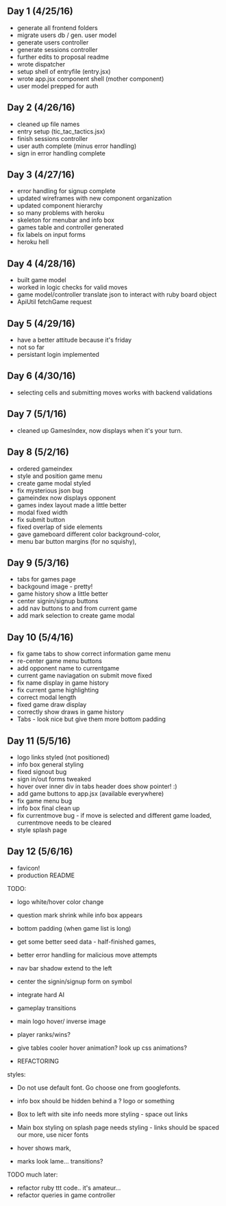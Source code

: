 
## Day 1 (4/25/16)

- generate all frontend folders
- migrate users db / gen. user model
- generate users controller
- generate sessions controller
- further edits to proposal readme
- wrote dispatcher
- setup shell of entryfile (entry.jsx)
- wrote app.jsx component shell (mother component)
- user model prepped for auth

## Day 2 (4/26/16)

- cleaned up file names
- entry setup (tic_tac_tactics.jsx)
- finish sessions controller
- user auth complete (minus error handling)
- sign in error handling complete

## Day 3 (4/27/16)

- error handling for signup complete
- updated wireframes with new component organization
- updated component hierarchy
- so many problems with heroku
- skeleton for menubar and info box
- games table and controller generated
- fix labels on input forms
- heroku hell

## Day 4 (4/28/16)

- built game model
- worked in logic checks for valid moves
- game model/controller translate json to interact with ruby board object
- ApiUtil fetchGame request

## Day 5 (4/29/16)

- have a better attitude because it's friday
- not so far
- persistant login implemented

## Day 6 (4/30/16)

- selecting cells and submitting moves works with backend validations

## Day 7 (5/1/16)

- cleaned up GamesIndex, now displays when it's your turn.

## Day 8 (5/2/16)

- ordered gameindex
- style and position game menu
- create game modal styled
- fix mysterious json bug
- gameindex now displays opponent
- games index layout made a little better
- modal fixed width
- fix submit button
- fixed overlap of side elements
- gave gameboard different color background-color,
- menu bar button margins (for no squishy),

## Day 9 (5/3/16)
- tabs for games page
- backgound image - pretty!
- game history show a little better
- center signin/signup buttons
- add nav buttons to and from current game
- add mark selection to create game modal

## Day 10 (5/4/16)
- fix game tabs to show correct information game menu
- re-center game menu buttons
- add opponent name to currentgame
- current game naviagation on submit move fixed
- fix name display in game history
- fix current game highlighting
- correct modal length
- fixed game draw display
- correctly show draws in game history
- Tabs - look nice but give them more bottom padding

## Day 11 (5/5/16)
- logo links styled (not positioned)
- info box general styling
- fixed signout bug
- sign in/out forms tweaked
- hover over inner div in tabs header does show pointer! :)
- add game buttons to app.jsx (available everywhere)
- fix game menu bug
- info box final clean up
- fix currentmove bug - if move is selected and different game loaded,
  currentmove needs to be cleared
- style splash page

## Day 12 (5/6/16)
- favicon!
- production README




TODO:
- logo white/hover color change
- question mark shrink while info box appears
- bottom padding (when game list is long)


- get some better seed data - half-finished games,

- better error handling for malicious move attempts
- nav bar shadow extend to the left
- center the signin/signup form on symbol
- integrate hard AI
- gameplay transitions
- main logo hover/ inverse image
- player ranks/wins?

- give tables cooler hover animation? look up css animations?

- REFACTORING

styles:
- Do not use default font. Go choose one from googlefonts.
- info box should be hidden behind a ? logo or something
- Box to left with site info needs more styling - space out links
- Main box styling on splash page needs styling - links should be spaced our more, use nicer fonts

- hover shows mark,
- marks look lame... transitions?

TODO much later:
- refactor ruby ttt code.. it's amateur...  
- refactor queries in game controller
